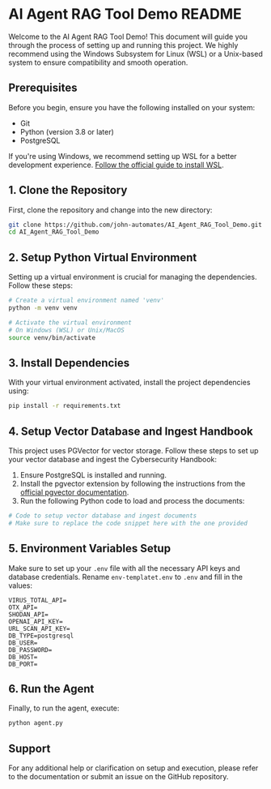 # AI Agent RAG Tool Demo README

Welcome to the AI Agent RAG Tool Demo! This document will guide you through the process of setting up and running this project. We highly recommend using the Windows Subsystem for Linux (WSL) or a Unix-based system to ensure compatibility and smooth operation.

## Prerequisites

Before you begin, ensure you have the following installed on your system:
- Git
- Python (version 3.8 or later)
- PostgreSQL

If you're using Windows, we recommend setting up WSL for a better development experience. [Follow the official guide to install WSL](https://docs.microsoft.com/en-us/windows/wsl/install).

## 1. Clone the Repository

First, clone the repository and change into the new directory:

```bash
git clone https://github.com/john-automates/AI_Agent_RAG_Tool_Demo.git
cd AI_Agent_RAG_Tool_Demo
```

## 2. Setup Python Virtual Environment

Setting up a virtual environment is crucial for managing the dependencies. Follow these steps:

```bash
# Create a virtual environment named 'venv'
python -m venv venv

# Activate the virtual environment
# On Windows (WSL) or Unix/MacOS
source venv/bin/activate
```

## 3. Install Dependencies

With your virtual environment activated, install the project dependencies using:

```bash
pip install -r requirements.txt
```

## 4. Setup Vector Database and Ingest Handbook

This project uses PGVector for vector storage. Follow these steps to set up your vector database and ingest the Cybersecurity Handbook:

1. Ensure PostgreSQL is installed and running.
2. Install the pgvector extension by following the instructions from the [official pgvector documentation](https://github.com/pgvector/pgvector).
3. Run the following Python code to load and process the documents:

```python
# Code to setup vector database and ingest documents
# Make sure to replace the code snippet here with the one provided
```

## 5. Environment Variables Setup

Make sure to set up your `.env` file with all the necessary API keys and database credentials. Rename `env-templatet.env` to `.env` and fill in the values:

```plaintext
VIRUS_TOTAL_API=
OTX_API=
SHODAN_API=
OPENAI_API_KEY=
URL_SCAN_API_KEY=
DB_TYPE=postgresql
DB_USER=
DB_PASSWORD=
DB_HOST=
DB_PORT=
```

## 6. Run the Agent

Finally, to run the agent, execute:

```bash
python agent.py
```

## Support

For any additional help or clarification on setup and execution, please refer to the documentation or submit an issue on the GitHub repository.
